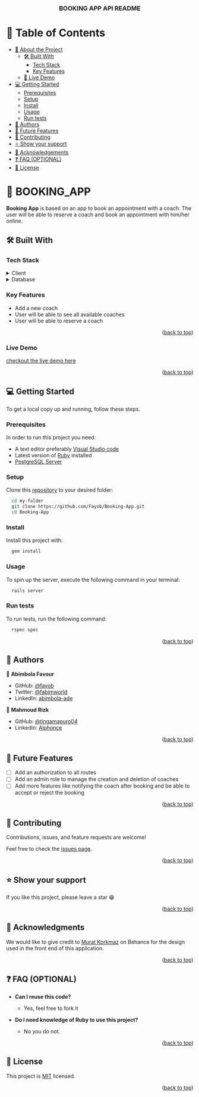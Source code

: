 <a id="readme-top"></a>
<div align="center">
  <h3><b>BOOKING APP API README</b></h3>
</div>

# 📗 Table of Contents

- [📖 About the Project](#about-project)
  - [🛠 Built With](#built-with)
    - [Tech Stack](#tech-stack)
    - [Key Features](#key-features)
  - [🚀 Live Demo](#live-demo)
- [💻 Getting Started](#getting-started)
  - [Prerequisites](#prerequisites)
  - [Setup](#setup)
  - [Install](#install)
  - [Usage](#usage)
  - [Run tests](#run-tests)
- [👥 Authors](#authors)
- [🔭 Future Features](#future-features)
- [🤝 Contributing](#contributing)
- [⭐️ Show your support](#support)
- [🙏 Acknowledgements](#acknowledgements)
- [❓ FAQ (OPTIONAL)](#faq)
- [📝 License](#license)

# 📖 BOOKING_APP <a id="about-project"></a>

**Booking App** is based on an app to book an appointment with a coach. The user will be able to reserve a coach and book an appointment with him/her online.

## 🛠 Built With <a id="built-with"></a>

### Tech Stack <a id="tech-stack"></a>

<details>
  <summary>Client</summary>
  <ul>
    <li><a href="https://ruby-lang.org/">Ruby</a></li>
    <li><a href="https://rubyonrails.org/">Ruby on Rails</a></li>
  </ul>
</details>

<details>
<summary>Database</summary>
  <ul>
    <li><a href="https://www.postgresql.org/">PostgreSQL</a></li>
  </ul>
</details>

### Key Features <a id="key-features"></a>

- Add a new coach
- User will be able to see all available coaches
- User will be able to reserve a coach

<p align="right">(<a href="#readme-top">back to top</a>)</p>

### Live Demo <a id="live-demo"></a>

[checkout the live demo here](https://booking-app-7i9f.onrender.com)

<p align="right">(<a href="#readme-top">back to top</a>)</p>

## 💻 Getting Started <a id="getting-started"></a>

To get a local copy up and running, follow these steps.

### Prerequisites

In order to run this project you need:

- A text editor preferably [Visual Studio code](https://code.visualstudio.com/)
- Latest version of [Ruby](https://www.ruby-lang.org/en/downloads/) installed
- [PostgreSQL Server](https://www.postgresql.org/download/)


### Setup

Clone this [repository](https://github.com/Fayob/Booking-App) to your desired folder:

```sh
  cd my-folder
  git clone https://github.com/Fayob/Booking-App.git
  cd Booking-App
```

### Install

Install this project with:

```sh
  gem install
```

### Usage

To spin up the server, execute the following command in your terminal:

```sh
  rails server
```

### Run tests

To run tests, run the following command:

```sh
  rspec spec
```

<p align="right">(<a href="#readme-top">back to top</a>)</p>


## 👥 Authors <a id="authors"></a>

👤 **Abimbola Favour**

- GitHub: [@fayob](https://github.com/fayob)
- Twitter: [@fabimworld](https://twitter.com/Fabimworld2536)
- LinkedIn: [abimbola-ade](http://linkedin.com/in/abimbola-ade/)

👤 **Mahmoud Rizk**

- GitHub: [@tingamapuro04](https://github.com/tingamapuro04)
- LinkedIn: [Alphonce](#)

<p align="right">(<a href="#readme-top">back to top</a>)</p>

## 🔭 Future Features <a id="future-features"></a>

- [ ] Add an authorization to all routes
- [ ] Add an admin role to manage the creation and deletion of coaches
- [ ] Add more features like notifying the coach after booking and be able to accept or reject the booking

<p align="right">(<a href="#readme-top">back to top</a>)</p>

## 🤝 Contributing <a id="contributing"></a>

Contributions, issues, and feature requests are welcome!

Feel free to check the [issues page](../../issues/).

<p align="right">(<a href="#readme-top">back to top</a>)</p>


## ⭐️ Show your support <a id="support"></a>

If you like this project, please leave a star 😁

<p align="right">(<a href="#readme-top">back to top</a>)</p>

## 🙏 Acknowledgments <a id="acknowledgements"></a>

We would like to give credit to [Murat Korkmaz](https://www.behance.net/muratk) on Behance for the design used in the front end of this application.

<p align="right">(<a href="#readme-top">back to top</a>)</p>


## ❓ FAQ (OPTIONAL) <a id="faq"></a>

- **Can I reuse this code?**

  - Yes, feel free to fork it

- **Do I need knowledge of Ruby to use this project?**

  - No you do not.

<p align="right">(<a href="#readme-top">back to top</a>)</p>

## 📝 License <a id="license"></a>

This project is [MIT](./MIT.md) licensed.

<p align="right">(<a href="#readme-top">back to top</a>)</p>
